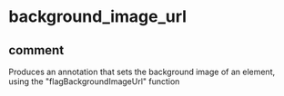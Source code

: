 # background_image_url
## comment

Produces an annotation that sets the background image of an element, using the "flagBackgroundImageUrl" function